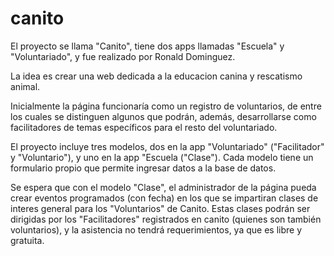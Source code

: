 # canito
El proyecto se llama "Canito", tiene dos apps llamadas "Escuela" y "Voluntariado", y fue realizado por Ronald Dominguez.

La idea es crear una web dedicada a la educacion canina y rescatismo animal.

Inicialmente la página funcionaría como un registro de voluntarios, de entre los cuales se distinguen algunos que podrán, además,
desarrollarse como facilitadores de temas específicos para el resto del voluntariado.

El proyecto incluye tres modelos, dos en la app "Voluntariado" ("Facilitador" y "Voluntario"), y uno en la app "Escuela ("Clase").
Cada modelo tiene un formulario propio que permite ingresar datos a la base de datos.

Se espera que con el modelo "Clase", el administrador de la página pueda crear eventos programados (con fecha) en los que se impartiran clases de interes general para los "Voluntarios" de Canito. Estas clases podrán ser dirigidas por los "Facilitadores" registrados en canito
(quienes son también voluntarios), y la asistencia no tendrá requerimientos, ya que es libre y gratuita.